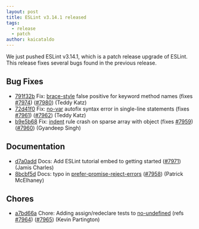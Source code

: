 ```yaml
---
layout: post
title: ESLint v3.14.1 released
tags:
  - release
  - patch
author: kaicataldo
---
```


We just pushed ESLint v3.14.1, which is a patch release upgrade of ESLint. This release  fixes several bugs found in the previous release.










## Bug Fixes


* [791f32b](https://github.com/eslint/eslint/commit/791f32b) Fix: [brace-style](/docs/rules/brace-style) false positive for keyword method names (fixes [#7974](https://github.com/eslint/eslint/issues/7974)) ([#7980](https://github.com/eslint/eslint/issues/7980)) (Teddy Katz)
* [72d41f0](https://github.com/eslint/eslint/commit/72d41f0) Fix: [no-var](/docs/rules/no-var) autofix syntax error in single-line statements (fixes [#7961](https://github.com/eslint/eslint/issues/7961)) ([#7962](https://github.com/eslint/eslint/issues/7962)) (Teddy Katz)
* [b9e5b68](https://github.com/eslint/eslint/commit/b9e5b68) Fix: [indent](/docs/rules/indent) rule crash on sparse array with object (fixes [#7959](https://github.com/eslint/eslint/issues/7959)) ([#7960](https://github.com/eslint/eslint/issues/7960)) (Gyandeep Singh)




## Documentation


* [d7a0add](https://github.com/eslint/eslint/commit/d7a0add) Docs: Add ESLint tutorial embed to getting started ([#7971](https://github.com/eslint/eslint/issues/7971)) (Jamis Charles)
* [8bcbf5d](https://github.com/eslint/eslint/commit/8bcbf5d) Docs: typo in [prefer-promise-reject-errors](/docs/rules/prefer-promise-reject-errors) ([#7958](https://github.com/eslint/eslint/issues/7958)) (Patrick McElhaney)








## Chores


* [a7bd66a](https://github.com/eslint/eslint/commit/a7bd66a) Chore: Adding assign/redeclare tests to [no-undefined](/docs/rules/no-undefined) (refs [#7964](https://github.com/eslint/eslint/issues/7964)) ([#7965](https://github.com/eslint/eslint/issues/7965)) (Kevin Partington)
